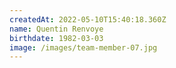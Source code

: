 ```yaml
---
createdAt: 2022-05-10T15:40:18.360Z
name: Quentin Renvoye
birthdate: 1982-03-03
image: /images/team-member-07.jpg
---
```

